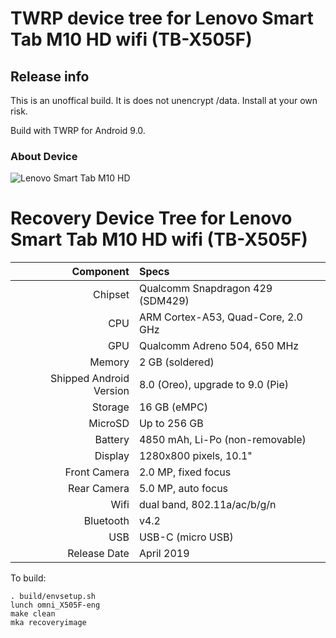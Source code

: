 # TWRP device tree for Lenovo Smart Tab M10 HD wifi (TB-X505F)

## Release info
This is an unoffical build.  It is does not unencrypt /data.  Install at your own risk.

Build with TWRP for Android 9.0.

### About Device

![Lenovo Smart Tab M10 HD](https://static.lenovo.com/ww/campaigns/2019/smarttab/lenovo-smart-tab-gallery-5.jpg "Lenovo Smart Tab M10 HD (TB-X505F)")

Recovery Device Tree for Lenovo Smart Tab M10 HD wifi (TB-X505F)
================================================================
Component   | Specs
-------:|:-------------------------
Chipset| Qualcomm Snapdragon 429 (SDM429)
CPU | ARM Cortex-A53, Quad-Core, 2.0 GHz
GPU     | Qualcomm Adreno 504, 650 MHz
Memory  | 2 GB (soldered)
Shipped Android Version | 8.0 (Oreo), upgrade to 9.0 (Pie)
Storage | 16 GB (eMPC)
MicroSD | Up to 256 GB
Battery | 4850 mAh, Li-Po (non-removable)
Display | 1280x800 pixels, 10.1"
Front Camera | 2.0 MP, fixed focus
Rear Camera  | 5.0 MP, auto focus
Wifi | dual band, 802.11a/ac/b/g/n
Bluetooth | v4.2
USB | USB-C (micro USB)
Release Date | April 2019


To build:

```
. build/envsetup.sh
lunch omni_X505F-eng
make clean 
mka recoveryimage
```
